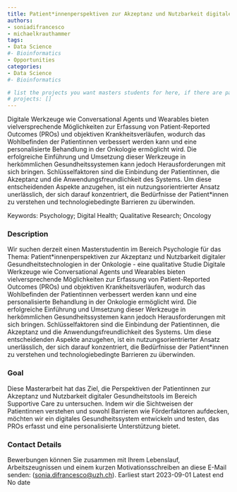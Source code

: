 ```yaml
---
title: Patient*innenperspektiven zur Akzeptanz und Nutzbarkeit digitaler Gesundheitstechnologien in der Onkologie - eine qualitative Studie
authors:
- soniadifrancesco
- michaelkrauthammer
tags: 
- Data Science
#- Bioinformatics
- Opportunities
categories:
- Data Science
#- Bioinformatics

# list the projects you want masters students for here, if there are pages for them
# projects: []
---
```


Digitale Werkzeuge wie Conversational Agents und Wearables bieten vielversprechende Möglichkeiten zur Erfassung von Patient-Reported Outcomes (PROs) und objektiven Krankheitsverläufen, wodurch das Wohlbefinden der Patientinnen verbessert werden kann und eine personalisierte Behandlung in der Onkologie ermöglicht wird. Die erfolgreiche Einführung und Umsetzung dieser Werkzeuge in herkömmlichen Gesundheitssystemen kann jedoch Herausforderungen mit sich bringen. Schlüsselfaktoren sind die Einbindung der Patientinnen, die Akzeptanz und die Anwendungsfreundlichkeit des Systems. Um diese entscheidenden Aspekte anzugehen, ist ein nutzungsorientrierter Ansatz unerlässlich, der sich darauf konzentriert, die Bedürfnisse der Patient\*innen zu verstehen und technologiebedingte Barrieren zu überwinden.


Keywords: Psychology; Digital Health; Qualitative Research; Oncology

### Description
Wir suchen derzeit einen Masterstudentin im Bereich Psychologie für das Thema:
Patient\*innenperspektiven zur Akzeptanz und Nutzbarkeit digitaler Gesundheitstechnologien in der Onkologie - eine qualitative Studie
Digitale Werkzeuge wie Conversational Agents und Wearables bieten vielversprechende Möglichkeiten zur Erfassung von Patient-Reported Outcomes (PROs) und objektiven Krankheitsverläufen, wodurch das Wohlbefinden der Patientinnen verbessert werden kann und eine personalisierte Behandlung in der Onkologie ermöglicht wird. Die erfolgreiche Einführung und Umsetzung dieser Werkzeuge in herkömmlichen Gesundheitssystemen kann jedoch Herausforderungen mit sich bringen. Schlüsselfaktoren sind die Einbindung der Patientinnen, die Akzeptanz und die Anwendungsfreundlichkeit des Systems. Um diese entscheidenden Aspekte anzugehen, ist ein nutzungsorientrierter Ansatz unerlässlich, der sich darauf konzentriert, die Bedürfnisse der Patient\*innen zu verstehen und technologiebedingte Barrieren zu überwinden.

### Goal
Diese Masterarbeit hat das Ziel, die Perspektiven der Patientinnen zur Akzeptanz und Nutzbarkeit digitaler Gesundheitstools im Bereich Supportive Care zu untersuchen. Indem wir die Sichtweisen der Patientinnen verstehen und sowohl Barrieren wie Förderfaktoren aufdecken, möchten wir ein digitales Gesundheitssystem entwickeln und testen, das PROs erfasst und eine personalisierte Unterstützung bietet.

### Contact Details
Bewerbungen können Sie zusammen mit Ihrem Lebenslauf, Arbeitszeugnissen und einem kurzen Motivationsschreiben an diese E-Mail senden: (sonia.difrancesco@uzh.ch).
Earliest start	2023-09-01
Latest end 		No date

